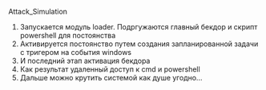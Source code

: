  Attack_Simulation
1) Запускается модуль loader. Подргужаются главный бекдор и скрипт powershell для постоянства
2) Активируется постоянство путем создания запланированной задачи с тригером на события windows
3) И последний этап активация бекдора
4) Как результат удаленный доступ к cmd и powershell
5) Дальше можно крутить системой как душе угодно...
